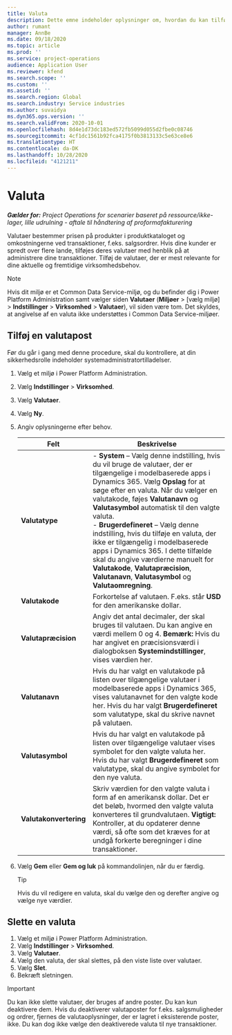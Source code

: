 ```yaml
---
title: Valuta
description: Dette emne indeholder oplysninger om, hvordan du kan tilføje og fjerne valutatyper i Project Operations.
author: rumant
manager: AnnBe
ms.date: 09/18/2020
ms.topic: article
ms.prod: ''
ms.service: project-operations
audience: Application User
ms.reviewer: kfend
ms.search.scope: ''
ms.custom: ''
ms.assetid: ''
ms.search.region: Global
ms.search.industry: Service industries
ms.author: suvaidya
ms.dyn365.ops.version: ''
ms.search.validFrom: 2020-10-01
ms.openlocfilehash: 8d4e1d73dc183ed572fb5099d055d2fbe0c08746
ms.sourcegitcommit: 4cf1dc1561b92fca4175f0b3813133c5e63ce8e6
ms.translationtype: HT
ms.contentlocale: da-DK
ms.lasthandoff: 10/28/2020
ms.locfileid: "4121211"
---
```

# <a name="currency"></a>Valuta

_**Gælder for:** Project Operations for scenarier baseret på ressource/ikke-lager, lille udrulning - aftale til håndtering af proformafakturering_

Valutaer bestemmer prisen på produkter i produktkataloget og omkostningerne ved transaktioner, f.eks. salgsordrer. Hvis dine kunder er spredt over flere lande, tilføjes deres valutaer med henblik på at administrere dine transaktioner. Tilføj de valutaer, der er mest relevante for dine aktuelle og fremtidige virksomhedsbehov.  

> [!NOTE]
> Hvis dit miljø er et Common Data Service-miljø, og du befinder dig i Power Platform Administration samt vælger siden **Valutaer** (**Miljøer** > [vælg miljø] > **Indstillinger** > **Virksomhed** > **Valutaer**), vil siden være tom. Det skyldes, at angivelse af en valuta ikke understøttes i Common Data Service-miljøer.

## <a name="add-a-currency"></a>Tilføj en valutapost  
Før du går i gang med denne procedure, skal du kontrollere, at din sikkerhedsrolle indeholder systemadministratortilladelser. 

1. Vælg et miljø i Power Platform Administration. 
2. Vælg **Indstillinger** > **Virksomhed**.
3. Vælg **Valutaer**.  
4. Vælg **Ny**.  
5. Angiv oplysningerne efter behov.  


   |          Felt          |                                                                                                                                                                                                                                                                                                                                                                            Beskrivelse                                                                                                                                                                                                                                                                                                                                                                            |
   |-------------------------|-------------------------------------------------------------------------------------------------------------------------------------------------------------------------------------------------------------------------------------------------------------------------------------------------------------------------------------------------------------------------------------------------------------------------------------------------------------------------------------------------------------------------------------------------------------------------------------------------------------------------------------------------------------------------------------------------------------------------------------------------------------------|
   |    **Valutatype**    | - **System** – Vælg denne indstilling, hvis du vil bruge de valutaer, der er tilgængelige i modelbaserede apps i Dynamics 365. Vælg **Opslag** for at søge efter en valuta. Når du vælger en valutakode, føjes **Valutanavn** og **Valutasymbol** automatisk til den valgte valuta.<br />- **Brugerdefineret** – Vælg denne indstilling, hvis du tilføje en valuta, der ikke er tilgængelig i modelbaserede apps i Dynamics 365. I dette tilfælde skal du angive værdierne manuelt for **Valutakode**, **Valutapræcision**, **Valutanavn**, **Valutasymbol** og **Valutaomregning**. |
   |    **Valutakode**    |                                                                                                                                                                                                                                                                                                                                            Forkortelse af valutaen. F.eks. står **USD** for den amerikanske dollar.                                                                                                                                                                                                                                                                                                                                            |
   | **Valutapræcision**  |                                                                                                                                                                                  Angiv det antal decimaler, der skal bruges til valutaen.  Du kan angive en værdi mellem 0 og 4. **Bemærk:** Hvis du har angivet en præcisionsværdi i dialogboksen **Systemindstillinger**, vises værdien her.                                                                                                                                                                                  |
   |    **Valutanavn**    |                                                                                                                                                                                                                                         Hvis du har valgt en valutakode på listen over tilgængelige valutaer i modelbaserede apps i Dynamics 365, vises valutanavnet for den valgte kode her. Hvis du har valgt **Brugerdefineret** som valutatype, skal du skrive navnet på valutaen.                                                                                                                                                                                                                                          |
   |   **Valutasymbol**   |                                                                                                                                                                                                                                                                      Hvis du har valgt en valutakode på listen over tilgængelige valutaer vises symbolet for den valgte valuta her. Hvis du har valgt **Brugerdefineret** som valutatype, skal du angive symbolet for den nye valuta.                                                                                                                                                                                                                                                                       |
   | **Valutakonvertering** |                                                                                                                                                                                                                                     Skriv værdien for den valgte valuta i form af en amerikansk dollar. Det er det beløb, hvormed den valgte valuta konverteres til grundvalutaen. **Vigtigt:** Kontroller, at du opdaterer denne værdi, så ofte som det kræves for at undgå forkerte beregninger i dine transaktioner.                                                                                                                                                                                                                                      |


6. Vælg **Gem** eller **Gem og luk** på kommandolinjen, når du er færdig.  

   > [!TIP]
   >  Hvis du vil redigere en valuta, skal du vælge den og derefter angive og vælge nye værdier.  

## <a name="delete-a-currency"></a>Slette en valuta  

1. Vælg et miljø i Power Platform Administration. 
2. Vælg **Indstillinger** > **Virksomhed**.
3. Vælg **Valutaer**.  
4. Vælg den valuta, der skal slettes, på den viste liste over valutaer.  
5. Vælg **Slet**.  
6. Bekræft sletningen.  

> [!IMPORTANT]
>  Du kan ikke slette valutaer, der bruges af andre poster. Du kan kun deaktivere dem. Hvis du deaktiverer valutaposter for f.eks. salgsmuligheder og ordrer, fjernes de valutaoplysninger, der er lagret i eksisterende poster, ikke. Du kan dog ikke vælge den deaktiverede valuta til nye transaktioner.  
